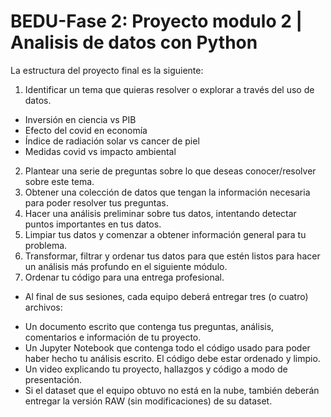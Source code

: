 # BEDU-Fase 2: Proyecto modulo 2 | Analisis de datos con Python

La estructura del proyecto final es la siguiente:

1. Identificar un tema que quieras resolver o explorar a través del uso de datos.
- Inversión en ciencia vs PIB 
- Efecto del covid en economía
- Índice de radiación solar vs cancer de piel
- Medidas covid vs impacto ambiental
2. Plantear una serie de preguntas sobre lo que deseas conocer/resolver sobre este tema.
3. Obtener una colección de datos que tengan la información necesaria para poder resolver tus preguntas.
4.  Hacer una análisis preliminar sobre tus datos, intentando detectar puntos importantes en tus datos.
5. Limpiar tus datos y comenzar a obtener información general para tu problema.
6. Transformar, filtrar y ordenar tus datos para que estén listos para hacer un análisis más profundo en el siguiente módulo.
7. Ordenar tu código para una entrega profesional.

* Al final de sus sesiones, cada equipo deberá entregar tres (o cuatro) archivos:
- Un documento escrito que contenga tus preguntas, análisis, comentarios e información de tu proyecto.
- Un Jupyter Notebook que contenga todo el código usado para poder haber hecho tu análisis escrito. El código debe estar ordenado y limpio.
- Un video explicando tu proyecto, hallazgos y código a modo de presentación.
- Si el dataset que el equipo obtuvo no está en la nube, también deberán entregar la versión RAW (sin modificaciones) de su dataset.
